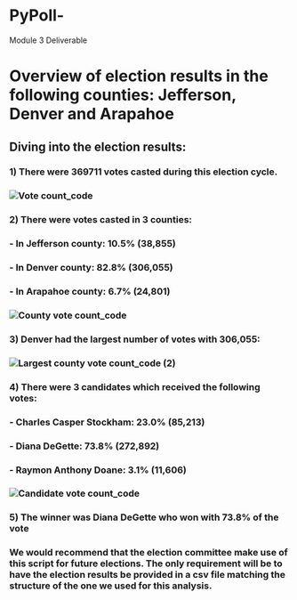 # PyPoll-
Module 3 Deliverable

# Overview of election results in the following counties: Jefferson, Denver and Arapahoe

## Diving into the election results:

### 1) There were 369711 votes casted during this election cycle.
###    ![Vote count_code](https://user-images.githubusercontent.com/114181709/196832223-493623de-3156-479c-9173-e937b6befd56.png)
###
###
###
### 2) There were votes casted in 3 counties:
###   - In Jefferson county: 10.5% (38,855)
###   - In Denver county: 82.8% (306,055)
###   - In Arapahoe county: 6.7% (24,801)    
###    ![County vote count_code](https://user-images.githubusercontent.com/114181709/196832866-25fe273f-bf1a-4a15-90b2-1fd38b2fc13d.png)
###
###
### 3) Denver had the largest number of votes with 306,055: 
###    ![Largest county vote count_code (2)](https://user-images.githubusercontent.com/114181709/196831899-b2f01c47-7890-4157-8e6d-bc59e0f2fa2c.png)
###
###
###
### 4) There were 3 candidates which received the following votes:
###   - Charles Casper Stockham: 23.0% (85,213)
###   - Diana DeGette: 73.8% (272,892)
###   - Raymon Anthony Doane: 3.1% (11,606)
###   ![Candidate vote count_code](https://user-images.githubusercontent.com/114181709/196310629-573d79dc-9755-415a-bee9-4c291af55ca1.png)

###   5) The winner was Diana DeGette who won with 73.8% of the vote

### We would recommend that the election committee make use of this script for future elections. The only requirement will be to have the election results be provided in a csv file matching the structure of the one we used for this analysis.
